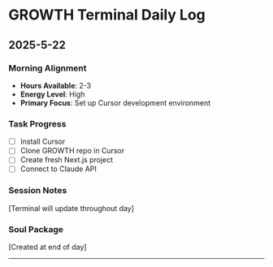 # GROWTH Terminal Daily Log

## 2025-5-22

### Morning Alignment
- **Hours Available**: 2-3
- **Energy Level**: High
- **Primary Focus**: Set up Cursor development environment

### Task Progress
- [ ] Install Cursor
- [ ] Clone GROWTH repo in Cursor  
- [ ] Create fresh Next.js project
- [ ] Connect to Claude API

### Session Notes
[Terminal will update throughout day]

### Soul Package
[Created at end of day]

---
